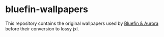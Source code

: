 # bluefin-wallpapers
This repository contains the original wallpapers used by [Bluefin & Aurora](https://github.com/ublue-os/bluefin) before their conversion to lossy jxl.
